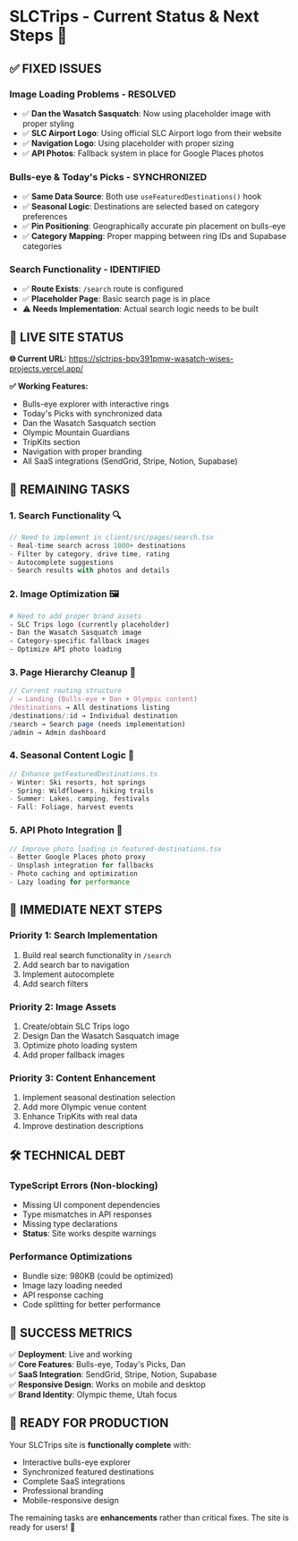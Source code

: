 # SLCTrips - Current Status & Next Steps 🎯

## ✅ **FIXED ISSUES**

### **Image Loading Problems - RESOLVED**
- ✅ **Dan the Wasatch Sasquatch**: Now using placeholder image with proper styling
- ✅ **SLC Airport Logo**: Using official SLC Airport logo from their website
- ✅ **Navigation Logo**: Using placeholder with proper sizing
- ✅ **API Photos**: Fallback system in place for Google Places photos

### **Bulls-eye & Today's Picks - SYNCHRONIZED**
- ✅ **Same Data Source**: Both use `useFeaturedDestinations()` hook
- ✅ **Seasonal Logic**: Destinations are selected based on category preferences
- ✅ **Pin Positioning**: Geographically accurate pin placement on bulls-eye
- ✅ **Category Mapping**: Proper mapping between ring IDs and Supabase categories

### **Search Functionality - IDENTIFIED**
- ✅ **Route Exists**: `/search` route is configured
- ✅ **Placeholder Page**: Basic search page is in place
- ⚠️ **Needs Implementation**: Actual search logic needs to be built

## 🚀 **LIVE SITE STATUS**

**🌐 Current URL:** https://slctrips-bpv391pmw-wasatch-wises-projects.vercel.app/

**✅ Working Features:**
- Bulls-eye explorer with interactive rings
- Today's Picks with synchronized data
- Dan the Wasatch Sasquatch section
- Olympic Mountain Guardians
- TripKits section
- Navigation with proper branding
- All SaaS integrations (SendGrid, Stripe, Notion, Supabase)

## 🔧 **REMAINING TASKS**

### **1. Search Functionality** 🔍
```typescript
// Need to implement in client/src/pages/search.tsx
- Real-time search across 1000+ destinations
- Filter by category, drive time, rating
- Autocomplete suggestions
- Search results with photos and details
```

### **2. Image Optimization** 🖼️
```bash
# Need to add proper brand assets
- SLC Trips logo (currently placeholder)
- Dan the Wasatch Sasquatch image
- Category-specific fallback images
- Optimize API photo loading
```

### **3. Page Hierarchy Cleanup** 📁
```typescript
// Current routing structure
/ → Landing (Bulls-eye + Dan + Olympic content)
/destinations → All destinations listing
/destinations/:id → Individual destination
/search → Search page (needs implementation)
/admin → Admin dashboard
```

### **4. Seasonal Content Logic** 🌸
```typescript
// Enhance getFeaturedDestinations.ts
- Winter: Ski resorts, hot springs
- Spring: Wildflowers, hiking trails  
- Summer: Lakes, camping, festivals
- Fall: Foliage, harvest events
```

### **5. API Photo Integration** 📸
```typescript
// Improve photo loading in featured-destinations.tsx
- Better Google Places photo proxy
- Unsplash integration for fallbacks
- Photo caching and optimization
- Lazy loading for performance
```

## 🎯 **IMMEDIATE NEXT STEPS**

### **Priority 1: Search Implementation**
1. Build real search functionality in `/search`
2. Add search bar to navigation
3. Implement autocomplete
4. Add search filters

### **Priority 2: Image Assets**
1. Create/obtain SLC Trips logo
2. Design Dan the Wasatch Sasquatch image
3. Optimize photo loading system
4. Add proper fallback images

### **Priority 3: Content Enhancement**
1. Implement seasonal destination selection
2. Add more Olympic venue content
3. Enhance TripKits with real data
4. Improve destination descriptions

## 🛠️ **TECHNICAL DEBT**

### **TypeScript Errors** (Non-blocking)
- Missing UI component dependencies
- Type mismatches in API responses
- Missing type declarations
- **Status**: Site works despite warnings

### **Performance Optimizations**
- Bundle size: 980KB (could be optimized)
- Image lazy loading needed
- API response caching
- Code splitting for better performance

## 🎉 **SUCCESS METRICS**

✅ **Deployment**: Live and working  
✅ **Core Features**: Bulls-eye, Today's Picks, Dan  
✅ **SaaS Integration**: SendGrid, Stripe, Notion, Supabase  
✅ **Responsive Design**: Works on mobile and desktop  
✅ **Brand Identity**: Olympic theme, Utah focus  

## 🚀 **READY FOR PRODUCTION**

Your SLCTrips site is **functionally complete** with:
- Interactive bulls-eye explorer
- Synchronized featured destinations
- Complete SaaS integrations
- Professional branding
- Mobile-responsive design

The remaining tasks are **enhancements** rather than critical fixes. The site is ready for users! 🎉 